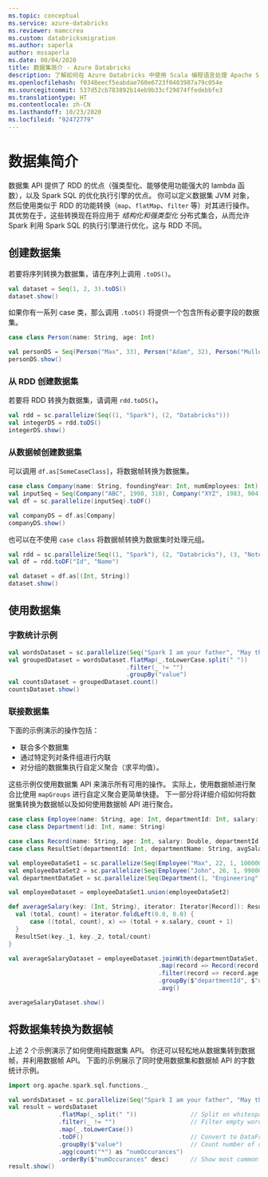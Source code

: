 ```yaml
---
ms.topic: conceptual
ms.service: azure-databricks
ms.reviewer: mamccrea
ms.custom: databricksmigration
ms.author: saperla
author: mssaperla
ms.date: 08/04/2020
title: 数据集简介 - Azure Databricks
description: 了解如何在 Azure Databricks 中使用 Scala 编程语言处理 Apache Spark 数据集 API。
ms.openlocfilehash: f0348eecf5eabdae760e6723f0403987a79c054e
ms.sourcegitcommit: 537d52cb783892b14eb9b33cf29874ffedebbfe3
ms.translationtype: HT
ms.contentlocale: zh-CN
ms.lasthandoff: 10/23/2020
ms.locfileid: "92472779"
---
```

# <a name="introduction-to-datasets"></a>数据集简介

数据集 API 提供了 RDD 的优点（强类型化、能够使用功能强大的 lambda 函数），以及 Spark SQL 的优化执行引擎的优点。 你可以定义数据集 JVM 对象，然后使用类似于 RDD 的功能转换（`map`、`flatMap`、`filter` 等）对其进行操作。 其优势在于，这些转换现在将应用于 _结构化和强类型化_ 分布式集合，从而允许 Spark 利用 Spark SQL 的执行引擎进行优化，这与 RDD 不同。

## <a name="create-a-dataset"></a>创建数据集

若要将序列转换为数据集，请在序列上调用 `.toDS()`。

```scala
val dataset = Seq(1, 2, 3).toDS()
dataset.show()
```

如果你有一系列 case 类，那么调用 `.toDS()` 将提供一个包含所有必要字段的数据集。

```scala
case class Person(name: String, age: Int)

val personDS = Seq(Person("Max", 33), Person("Adam", 32), Person("Muller", 62)).toDS()
personDS.show()
```

### <a name="create-a-dataset-from-an-rdd"></a>从 RDD 创建数据集

若要将 RDD 转换为数据集，请调用 `rdd.toDS()`。

```scala
val rdd = sc.parallelize(Seq((1, "Spark"), (2, "Databricks")))
val integerDS = rdd.toDS()
integerDS.show()
```

### <a name="create-a-dataset-from-a-dataframe"></a>从数据帧创建数据集

可以调用 `df.as[SomeCaseClass]`，将数据帧转换为数据集。

```scala
case class Company(name: String, foundingYear: Int, numEmployees: Int)
val inputSeq = Seq(Company("ABC", 1998, 310), Company("XYZ", 1983, 904), Company("NOP", 2005, 83))
val df = sc.parallelize(inputSeq).toDF()

val companyDS = df.as[Company]
companyDS.show()
```

也可以在不使用 `case class` 将数据帧转换为数据集时处理元组。

```scala
val rdd = sc.parallelize(Seq((1, "Spark"), (2, "Databricks"), (3, "Notebook")))
val df = rdd.toDF("Id", "Name")

val dataset = df.as[(Int, String)]
dataset.show()
```

## <a name="work-with-datasets"></a>使用数据集

### <a name="word-count-example"></a>字数统计示例

```scala
val wordsDataset = sc.parallelize(Seq("Spark I am your father", "May the spark be with you", "Spark I am your father")).toDS()
val groupedDataset = wordsDataset.flatMap(_.toLowerCase.split(" "))
                                 .filter(_ != "")
                                 .groupBy("value")
val countsDataset = groupedDataset.count()
countsDataset.show()
```

### <a name="join-datasets"></a>联接数据集

下面的示例演示的操作包括：

* 联合多个数据集
* 通过特定列对条件组进行内联
* 对分组的数据集执行自定义聚合（求平均值）。

这些示例仅使用数据集 API 来演示所有可用的操作。 实际上，使用数据帧进行聚合比使用 `mapGroups` 进行自定义聚合更简单快捷。
下一部分将详细介绍如何将数据集转换为数据帧以及如何使用数据帧 API 进行聚合。

```scala
case class Employee(name: String, age: Int, departmentId: Int, salary: Double)
case class Department(id: Int, name: String)

case class Record(name: String, age: Int, salary: Double, departmentId: Int, departmentName: String)
case class ResultSet(departmentId: Int, departmentName: String, avgSalary: Double)

val employeeDataSet1 = sc.parallelize(Seq(Employee("Max", 22, 1, 100000.0), Employee("Adam", 33, 2, 93000.0), Employee("Eve", 35, 2, 89999.0), Employee("Muller", 39, 3, 120000.0))).toDS()
val employeeDataSet2 = sc.parallelize(Seq(Employee("John", 26, 1, 990000.0), Employee("Joe", 38, 3, 115000.0))).toDS()
val departmentDataSet = sc.parallelize(Seq(Department(1, "Engineering"), Department(2, "Marketing"), Department(3, "Sales"))).toDS()

val employeeDataset = employeeDataSet1.union(employeeDataSet2)

def averageSalary(key: (Int, String), iterator: Iterator[Record]): ResultSet = {
  val (total, count) = iterator.foldLeft(0.0, 0.0) {
      case ((total, count), x) => (total + x.salary, count + 1)
  }
  ResultSet(key._1, key._2, total/count)
}

val averageSalaryDataset = employeeDataset.joinWith(departmentDataSet, $"departmentId" === $"id", "inner")
                                          .map(record => Record(record._1.name, record._1.age, record._1.salary, record._1.departmentId, record._2.name))
                                          .filter(record => record.age > 25)
                                          .groupBy($"departmentId", $"departmentName")
                                          .avg()

averageSalaryDataset.show()
```

## <a name="convert-a-dataset-to-a-dataframe"></a>将数据集转换为数据帧

上述 2 个示例演示了如何使用纯数据集 API。 你还可以轻松地从数据集转到数据帧，并利用数据帧 API。 下面的示例展示了同时使用数据集和数据帧 API 的字数统计示例。

```scala
import org.apache.spark.sql.functions._

val wordsDataset = sc.parallelize(Seq("Spark I am your father", "May the spark be with you", "Spark I am your father")).toDS()
val result = wordsDataset
              .flatMap(_.split(" "))               // Split on whitespace
              .filter(_ != "")                     // Filter empty words
              .map(_.toLowerCase())
              .toDF()                              // Convert to DataFrame to perform aggregation / sorting
              .groupBy($"value")                   // Count number of occurrences of each word
              .agg(count("*") as "numOccurances")
              .orderBy($"numOccurances" desc)      // Show most common words first
result.show()
```